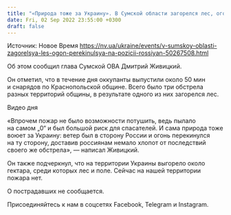 ```yaml
---
title: "«Природа тоже за Украину». В Сумской области загорелся лес, огонь перекинулся на позиции россиян"
date: Fri, 02 Sep 2022 23:55:00 +0300
draft: false
---
```

Источник: Новое Время https://nv.ua/ukraine/events/v-sumskoy-oblasti-zagorelsya-les-ogon-perekinulsya-na-pozicii-rossiyan-50267508.html


 Об этом сообщил глава Сумской ОВА Дмитрий Живицкий.

Он отметил, что в течение дня оккупанты выпустили около 50 мин и снарядов по Краснопольской общине. Всего было три обстрела разных территорий общины, в результате одного из них загорелся лес.

 Видео дня   

«Впрочем пожар не было возможности потушить, ведь пылало на самом „0“ и был большой риск для спасателей. И сама природа тоже воюет за Украину: ветер был в сторону России и огонь перекинулся на ту сторону, доставив россиянам немало хлопот от последствий своего же обстрела», — написал Живицкий.

Он также подчеркнул, что на территории Украины выгорело около гектара, среди которых лес и поле. Сейчас на нашей территории пожара нет.

О пострадавших не сообщается.

Присоединяйтесь к нам в соцсетях Facebook, Telegram и Instagram.
